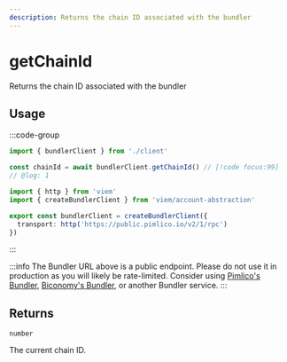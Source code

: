 ```yaml
---
description: Returns the chain ID associated with the bundler
---
```


# getChainId

Returns the chain ID associated with the bundler

## Usage

:::code-group

```ts twoslash [example.ts]
import { bundlerClient } from './client'

const chainId = await bundlerClient.getChainId() // [!code focus:99]
// @log: 1
```

```ts twoslash [client.ts] filename="client.ts"
import { http } from 'viem'
import { createBundlerClient } from 'viem/account-abstraction'

export const bundlerClient = createBundlerClient({
  transport: http('https://public.pimlico.io/v2/1/rpc')
})
```

:::

:::info
The Bundler URL above is a public endpoint. Please do not use it in production as you will likely be rate-limited. Consider using [Pimlico's Bundler](https://www.pimlico.io), [Biconomy's Bundler](https://www.biconomy.io), or another Bundler service.
:::

## Returns

`number`

The current chain ID.
